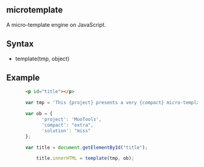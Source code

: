 microtemplate
-------------

A micro-template engine on JavaScript.

Syntax
------

* template(tmp, object)

Example
--------

```html
       <p id="title"></p>
```

```js
       var tmp = 'This {project} presents a very {compact} micro-templating {solution} creating for learning purposes';

       var ob = {
             'project': 'MooTools',
             'compact': "extra",
             'solution': "miss"  
       };

       var title = document.getElementById("title");

           title.innerHTML = template(tmp, ob);
```